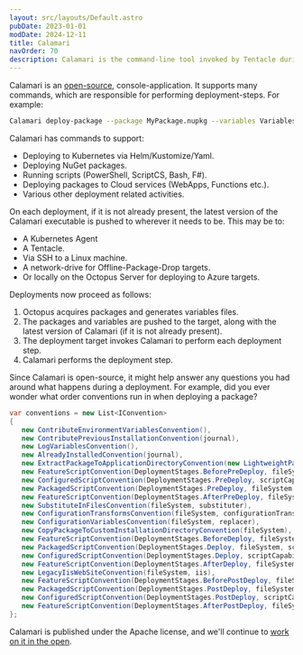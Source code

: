 ```yaml
---
layout: src/layouts/Default.astro
pubDate: 2023-01-01
modDate: 2024-12-11
title: Calamari
navOrder: 70
description: Calamari is the command-line tool invoked by Tentacle during a deployment. It knows how to extract and install packages, deploy to Kubernetes, run scripts, conventions, modify configuration files, and all the other things that happen during a deployment.
---
```


Calamari is an [open-source](https://github.com/OctopusDeploy/Calamari), console-application.  It supports many commands, which are responsible for performing deployment-steps.  For example:

```bash
Calamari deploy-package --package MyPackage.nupkg --variables Variables.json
```

Calamari has commands to support:

- Deploying to Kubernetes via Helm/Kustomize/Yaml.
- Deploying NuGet packages.
- Running scripts (PowerShell, ScriptCS, Bash, F#).
- Deploying packages to Cloud services (WebApps, Functions etc.).
- Various other deployment related activities.

On each deployment, if it is not already present, the latest version of the Calamari executable is pushed to wherever it needs to be. This may be to:

- A Kubernetes Agent
- A Tentacle.
- Via SSH to a Linux machine.
- A network-drive for Offline-Package-Drop targets.
- Or locally on the Octopus Server for deploying to Azure targets.

Deployments now proceed as follows:

1. Octopus acquires packages and generates variables files.
2. The packages and variables are pushed to the target, along with the latest version of Calamari (if it is not already present).
3. The deployment target invokes Calamari to perform each deployment step.
4. Calamari performs the deployment step.

Since Calamari is open-source, it might help answer any questions you had around what happens during a deployment.  For example, did you ever wonder what order conventions run in when deploying a package?

```csharp
var conventions = new List<IConvention>
{
   new ContributeEnvironmentVariablesConvention(),
   new ContributePreviousInstallationConvention(journal),
   new LogVariablesConvention(),
   new AlreadyInstalledConvention(journal),
   new ExtractPackageToApplicationDirectoryConvention(new LightweightPackageExtractor(), fileSystem, semaphore),
   new FeatureScriptConvention(DeploymentStages.BeforePreDeploy, fileSystem, embeddedResources, scriptCapability, commandLineRunner),
   new ConfiguredScriptConvention(DeploymentStages.PreDeploy, scriptCapability, fileSystem, commandLineRunner),
   new PackagedScriptConvention(DeploymentStages.PreDeploy, fileSystem, scriptCapability, commandLineRunner),
   new FeatureScriptConvention(DeploymentStages.AfterPreDeploy, fileSystem, embeddedResources, scriptCapability, commandLineRunner),
   new SubstituteInFilesConvention(fileSystem, substituter),
   new ConfigurationTransformsConvention(fileSystem, configurationTransformer),
   new ConfigurationVariablesConvention(fileSystem, replacer),
   new CopyPackageToCustomInstallationDirectoryConvention(fileSystem),
   new FeatureScriptConvention(DeploymentStages.BeforeDeploy, fileSystem, embeddedResources, scriptCapability, commandLineRunner),
   new PackagedScriptConvention(DeploymentStages.Deploy, fileSystem, scriptCapability, commandLineRunner),
   new ConfiguredScriptConvention(DeploymentStages.Deploy, scriptCapability, fileSystem, commandLineRunner),
   new FeatureScriptConvention(DeploymentStages.AfterDeploy, fileSystem, embeddedResources, scriptCapability, commandLineRunner),
   new LegacyIisWebSiteConvention(fileSystem, iis),
   new FeatureScriptConvention(DeploymentStages.BeforePostDeploy, fileSystem, embeddedResources, scriptCapability, commandLineRunner),
   new PackagedScriptConvention(DeploymentStages.PostDeploy, fileSystem, scriptCapability, commandLineRunner),
   new ConfiguredScriptConvention(DeploymentStages.PostDeploy, scriptCapability, fileSystem, commandLineRunner),
   new FeatureScriptConvention(DeploymentStages.AfterPostDeploy, fileSystem, embeddedResources, scriptCapability, commandLineRunner),
};
```

Calamari is published under the Apache license, and we'll continue to [work on it in the open]([url](https://github.com/OctopusDeploy/Calamari)).
